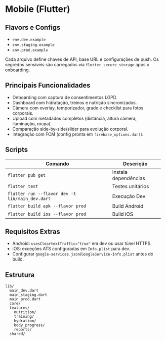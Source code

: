 # Mobile (Flutter)

## Flavors e Configs

- `env.dev.example`
- `env.staging.example`
- `env.prod.example`

Cada arquivo define chaves de API, base URL e configurações de push. Os segredos sensíveis são carregados via `flutter_secure_storage` após o onboarding.

## Principais Funcionalidades

- Onboarding com captura de consentimentos LGPD.
- Dashboard com hidratação, treinos e nutrição sincronizados.
- Câmera com overlay, temporizador, grade e checklist para fotos corporais.
- Upload com metadados completos (distância, altura câmera, iluminação, roupa).
- Comparação side-by-side/slider para evolução corporal.
- Integração com FCM (config pronta em `firebase_options.dart`).

## Scripts

| Comando | Descrição |
|---------|-----------|
| `flutter pub get` | Instala dependências |
| `flutter test` | Testes unitários |
| `flutter run --flavor dev -t lib/main_dev.dart` | Execução Dev |
| `flutter build apk --flavor prod` | Build Android |
| `flutter build ios --flavor prod` | Build iOS |

## Requisitos Extras

- Android: `usesCleartextTraffic="true"` em dev ou usar túnel HTTPS.
- iOS: exceções ATS configuradas em `Info.plist` para dev.
- Configurar `google-services.json`/`GoogleService-Info.plist` antes do build.

## Estrutura

```
lib/
  main_dev.dart
  main_staging.dart
  main_prod.dart
  core/
  features/
    nutrition/
    training/
    hydration/
    body_progress/
    reports/
  shared/
```
